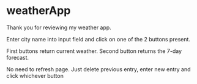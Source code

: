 # weatherApp

Thank you for reviewing my weather app. 

Enter city name into input field and click on one of the 2 buttons present. 

First buttons return current weather.
Second button returns the 7-day forecast.

No need to refresh page. Just delete previous entry, enter new entry and click whichever button
